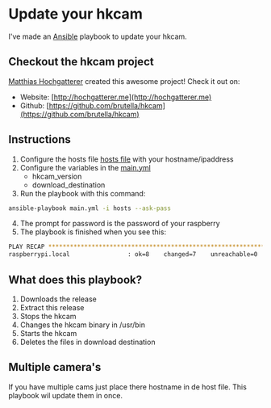 # Update your hkcam

I've made an [Ansible](http://docs.ansible.com/ansible/index.html) playbook to update your hkcam. 

## Checkout the hkcam project
[Matthias Hochgatterer](https://github.com/brutella) created this awesome project! Check it out on: 
- Website: [http://hochgatterer.me](http://hochgatterer.me)
- Github: [https://github.com/brutella/hkcam](https://github.com/brutella/hkcam)

## Instructions 
1. Configure the hosts file [hosts file](../../blob/master/hosts) with your hostname/ipaddress 
2. Configure the variables in the [main.yml](../../blob/master/main.yml)
    - hkcam_version
    - download_destination
3. Run the playbook with this command: 
```bash
ansible-playbook main.yml -i hosts --ask-pass
```
4. The prompt for password is the password of your raspberry 
5. The playbook is finished when you see this:
```bash
PLAY RECAP **********************************************************************
raspberrypi.local                : ok=8    changed=7    unreachable=0    failed=0
```
## What does this playbook? 
1. Downloads the release 
2. Extract this release 
3. Stops the hkcam 
4. Changes the hkcam binary in /usr/bin
5. Starts the hkcam
6. Deletes the files in download destination 

## Multiple camera's 
If you have multiple cams just place there hostname in de host file. 
This playbook wil update them in once. 